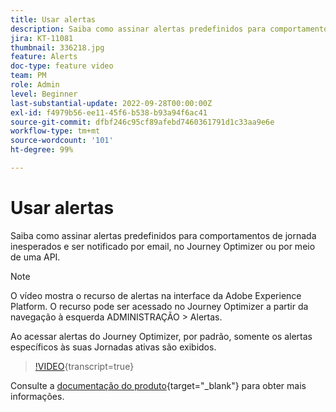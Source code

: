 ```yaml
---
title: Usar alertas
description: Saiba como assinar alertas predefinidos para comportamentos de jornada inesperados e ser notificado por email, no Journey Optimizer ou por meio de uma API.
jira: KT-11081
thumbnail: 336218.jpg
feature: Alerts
doc-type: feature video
team: PM
role: Admin
level: Beginner
last-substantial-update: 2022-09-28T00:00:00Z
exl-id: f4979b56-ee11-45f6-b538-b93a94f6ac41
source-git-commit: dfbf246c95cf89afebd7460361791d1c33aa9e6e
workflow-type: tm+mt
source-wordcount: '101'
ht-degree: 99%

---
```


# Usar alertas

Saiba como assinar alertas predefinidos para comportamentos de jornada inesperados e ser notificado por email, no Journey Optimizer ou por meio de uma API.

>[!NOTE]
>
>O vídeo mostra o recurso de alertas na interface da Adobe Experience Platform. O recurso pode ser acessado no Journey Optimizer a partir da navegação à esquerda ADMINISTRAÇÃO > Alertas.
>
>
>Ao acessar alertas do Journey Optimizer, por padrão, somente os alertas específicos às suas Jornadas ativas são exibidos.

>[!VIDEO](https://video.tv.adobe.com/v/336218?quality=12&learn=on){transcript=true}

Consulte a [documentação do produto](https://experienceleague.adobe.com/en/docs/journey-optimizer/using/test/alerts){target="_blank"} para obter mais informações.
